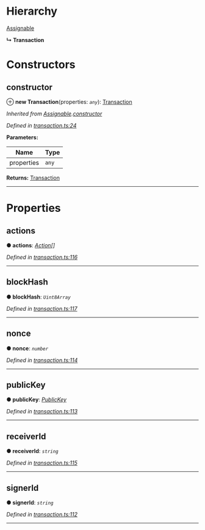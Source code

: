 

# Hierarchy

 [Assignable](_transaction_.assignable.md)

**↳ Transaction**

# Constructors

<a id="constructor"></a>

##  constructor

⊕ **new Transaction**(properties: *`any`*): [Transaction](_transaction_.transaction.md)

*Inherited from [Assignable](_transaction_.assignable.md).[constructor](_transaction_.assignable.md#constructor)*

*Defined in [transaction.ts:24](https://github.com/nearprotocol/nearlib/blob/b6e94a8/src.ts/transaction.ts#L24)*

**Parameters:**

| Name | Type |
| ------ | ------ |
| properties | `any` |

**Returns:** [Transaction](_transaction_.transaction.md)

___

# Properties

<a id="actions"></a>

##  actions

**● actions**: *[Action](_transaction_.action.md)[]*

*Defined in [transaction.ts:116](https://github.com/nearprotocol/nearlib/blob/b6e94a8/src.ts/transaction.ts#L116)*

___
<a id="blockhash"></a>

##  blockHash

**● blockHash**: *`Uint8Array`*

*Defined in [transaction.ts:117](https://github.com/nearprotocol/nearlib/blob/b6e94a8/src.ts/transaction.ts#L117)*

___
<a id="nonce"></a>

##  nonce

**● nonce**: *`number`*

*Defined in [transaction.ts:114](https://github.com/nearprotocol/nearlib/blob/b6e94a8/src.ts/transaction.ts#L114)*

___
<a id="publickey"></a>

##  publicKey

**● publicKey**: *[PublicKey](_utils_key_pair_.publickey.md)*

*Defined in [transaction.ts:113](https://github.com/nearprotocol/nearlib/blob/b6e94a8/src.ts/transaction.ts#L113)*

___
<a id="receiverid"></a>

##  receiverId

**● receiverId**: *`string`*

*Defined in [transaction.ts:115](https://github.com/nearprotocol/nearlib/blob/b6e94a8/src.ts/transaction.ts#L115)*

___
<a id="signerid"></a>

##  signerId

**● signerId**: *`string`*

*Defined in [transaction.ts:112](https://github.com/nearprotocol/nearlib/blob/b6e94a8/src.ts/transaction.ts#L112)*

___

